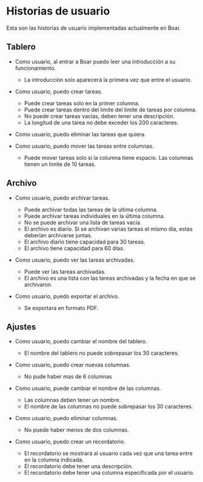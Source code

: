 
# Historias de usuario

Esta son las historias de usuario implementadas actualmente en Boar.

## Tablero

* Como usuario, al entrar a Boar puedo leer una introducción a su funcionamiento.
  * La introducción solo aparecerá la primera vez que entre el usuario. 

* Como usuario, puedo crear tareas.
  * Puede crear tareas solo en la primer columna.
  * Puede crear tareas dentro del limite del limite de tareas por columna.
  * No puede crear tareas vacías, deben tener una descripción.
  * La longitud de una tarea no debe exceder los 200 caracteres.
* Como usuario, puedo eliminar las tareas que quiera.
* Como usuario, puedo mover las tareas entre columnas.
  * Puede mover tareas solo si la columna tiene espacio. Las columnas tienen un limite de 10 tareas.

## Archivo

* Como usuario, puedo archivar tareas.
  * Puede archivar todas las tareas de la ultima columna.
  * Puede archivar tareas individuales en la última columna.
  * No se puede archivar una lista de tareas vacía.
  * El archivo es diario. Si se archivan varias tareas el mismo dia, estas deberían archivarse juntas.
  * El archivo diario tiene capacidad para 30 tareas.
  * El archivo tiene capacidad para 60 días.

* Como usuario, puedo ver las tareas archivadas.
  * Puede ver las tareas archivadas.
  * El archivo es una lista con las tareas archivadas y la fecha en que se archivaron.

* Como usuario, puedo exportar el archivo.
  * Se exportara en formato PDF.

## Ajustes

* Como usuario, puedo cambiar el nombre del tablero.
  * El nombre del tablero no puede sobrepasar los 30 caracteres.
* Como usuario, puedo crear nuevas columnas.
  * No pude haber mas de 6 columnas
* Como usuario, puede cambiar el nombre de las columnas.
  * Las columnas deben tener un nombre.
  * El nombre de las columnas no puede sobrepasar los 30 caracteres.
* Como usuario, puedo eliminar columnas.
  * No puede haber menos de dos columnas.

* Como usuario, puedo crear un recordatorio.
  * El recordatorio se mostrará al usuario cada vez que una tarea entre en la columna indicada.
  * El recordatorio debe tener una descripción.
  * El recordatorio debe tener una columna especificada por el usuario.